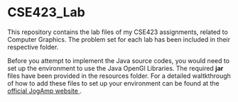 # CSE423_Lab
This repository contains the lab files of my CSE423 assignments, related to Computer Graphics. The problem set for each lab has been included in their respective folder.

Before you attempt to implement the Java source codes, you would need to set up the environment to use the Java OpenGl Libraries. The required <b>jar</b> files have been provided in the resources folder. For a detailed waltkthrough of how to add these files to set up your environment can be found at the <a href="https://jogamp.org/wiki/index.php/Setting_up_a_JogAmp_project_in_your_favorite_IDE" target="_blank"> official JogAmp website </a>.
